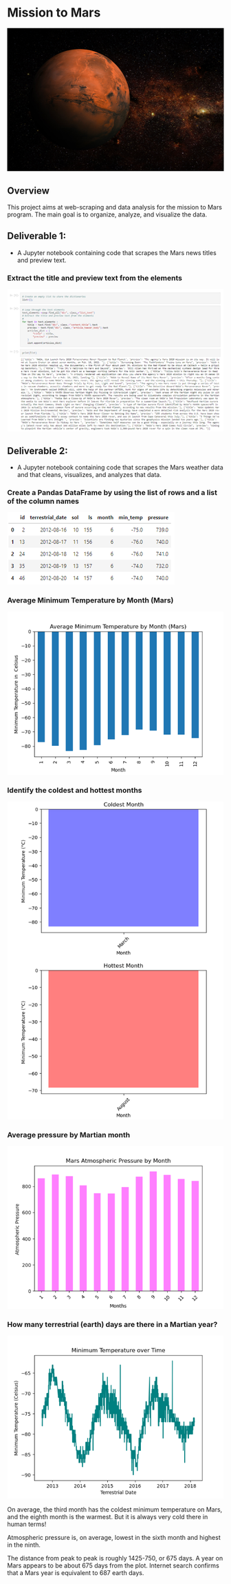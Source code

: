 # Mission to Mars

![](planet-mars.png)

## Overview

This project aims at web-scraping and data analysis for the mission to Mars program. The main goal is to organize, analyze, and visualize the data.

## Deliverable 1: 

- A Jupyter notebook containing code that scrapes the Mars news titles and preview text.

### Extract the title and preview text from the elements

![](image_3.png)


## Deliverable 2: 
- A Jupyter notebook containing code that scrapes the Mars weather data and that cleans, visualizes, and analyzes that data.

### Create a Pandas DataFrame by using the list of rows and a list of the column names

![](image_1.png)

### Average Minimum Temperature by Month (Mars)

![](avg_minTemp_byMonth.png)

### Identify the coldest and hottest months 

![](image_2.png)

### Average pressure by Martian month

![](pressure_byMonth_mars.png)

### How many terrestrial (earth) days are there in a Martian year?

![](mintemp_mars.png)

On average, the third month has the coldest minimum temperature on Mars, and the eighth month is the warmest. But it is always very cold there in human terms!

Atmospheric pressure is, on average, lowest in the sixth month and highest in the ninth.

The distance from peak to peak is roughly 1425-750, or 675 days. A year on Mars appears to be about 675 days from the plot. Internet search confirms that a Mars year is equivalent to 687 earth days.





